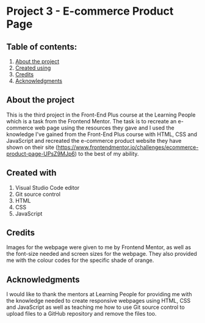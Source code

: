 # Project 3 - E-commerce Product Page

## Table of contents:

1. [About the project](#about-the-project)
2. [Created using](#created-using)
3. [Credits](#credits)
4. [Acknowledgments](#acknowledgments)

## About the project

This is the third project in the Front-End Plus course at the Learning People which is a task from the Frontend Mentor. The task is to recreate an e-commerce web page using the resources they gave and I used the knowledge I've gained from the Front-End Plus course with HTML, CSS and JavaScript and recreated the e-commerce product website they have shown on their site (https://www.frontendmentor.io/challenges/ecommerce-product-page-UPsZ9MJp6) to the best of my ability. 

## Created with

1. Visual Studio Code editor
2. Git source control
3. HTML
4. CSS
5. JavaScript

## Credits

Images for the webpage were given to me by Frontend Mentor, as well as the font-size needed and screen sizes for the webpage. They also provided me with the colour codes for the specific shade of orange.

## Acknowledgments

I would like to thank the mentors at Learning People for providing me with the knowledge needed to create responsive webpages using HTML, CSS and JavaScript as well as teaching me how to use Git source control to upload files to a GitHub repository and remove the files too.